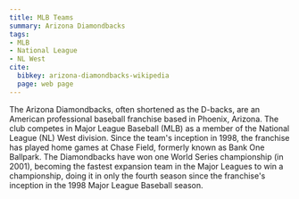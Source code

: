 ```yaml
---
title: MLB Teams
summary: Arizona Diamondbacks
tags:
- MLB
- National League
- NL West
cite:
  bibkey: arizona-diamondbacks-wikipedia
  page: web page
---
```

The Arizona Diamondbacks, often shortened as the D-backs, are an American professional
baseball franchise based in Phoenix, Arizona. The club competes in Major League
Baseball (MLB) as a member of the National League (NL) West division. Since the
team's inception in 1998, the franchise has played home games at Chase Field, formerly
known as Bank One Ballpark. The Diamondbacks have won one World Series championship
(in 2001), becoming the fastest expansion team in the Major Leagues to win a championship,
doing it in only the fourth season since the franchise's inception in the 1998 Major
League Baseball season.
